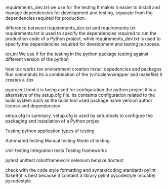 requirements_dev.txt we use for the testing
It makes it easier to install and manage dependencies for development and testing, separate from the dependencies required for production.

difference between requirements_dev.txt and requirements.txt
requirements.txt is used to specify the dependencies required to run the production code of a Python project, while requirements_dev.txt is used to specify the dependencies required for development and testing purposes.

tox.ini
We use if for the testing in the python package testing against different version of the python

how tox works tox enviornment creation
Install depedencies and packages
Run commands
Its a combination of the (virtualenvwrapper and makefile)
It creates a .tox


pyproject.toml
it is being used for configuration the python project it is a alternative of the setup.cfg file. its containts configuration related to the build system such as the build tool used package name version author license and dependencies

setup.cfg
In summary, setup.cfg is used by setuptools to configure the packaging and installation of a Python projec

Testing python application
types of testing

Automated testing
Manual testing
Mode of testing

Unit testing
Integration tests
Testing frameworks

pytest
unittest
robotframework
selenium
behave
doctest


check with the code style formatting and syntax(coding standard)
pylint
flake8(it is best because it containt 3 library pylint pycodestyle mccabe)
pycodestyle